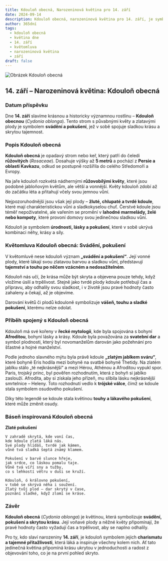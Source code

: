 ```yaml
---
title: Kdouloň obecná, Narozeninová květina pro 14. září
date: 2024-09-14
description: Kdouloň obecná, narozeninová květina pro 14. září, je symbolem Svádění, pokušení. Objevte její jedinečný význam, fascinující příběhy a poezii, která oslavuje její krásu.
author: 365dní
tags:
  - kdouloň obecná
  - květina dne
  - 14. září
  - květomluva
  - narozeninová květina
  - září
draft: false
---
```


![Obrázek Kdouloň obecná](https://cdn.pixabay.com/photo/2019/03/31/17/40/japanese-ornamental-quince-4093575_640.jpg#center)


## 14. září – Narozeninová květina: Kdouloň obecná

### Datum příspěvku

Dne **14. září** slavíme krásnou a historicky významnou rostlinu – **Kdouloň obecnou** (_Cydonia oblonga_). Tento strom s půvabnými květy a zlatavými plody je symbolem **svádění a pokušení**, jež v sobě spojuje sladkou krásu a skrytou tajemnost.

### Popis Kdouloň obecná

**Kdouloň obecná** je opadavý strom nebo keř, který patří do čeledi **růžovitých** (_Rosaceae_). Dosahuje výšky až **5 metrů** a pochází z **Persie a oblasti Kavkazu**, odkud se postupně rozšířila do celého Středomoří a Evropy.

Na jaře kdouloň rozkvétá nádhernými **růžovobílými květy**, které jsou podobné jabloňovým květům, ale větší a vonnější. Květy kdouloň zdobí až do začátku léta a přitahují včely svou jemnou vůní.

Nejpozoruhodnější jsou však její plody – **žluté, chlupaté a tvrdé kdoule**, které mají charakteristickou vůni a sladkokyselou chuť. Čerstvé kdoule jsou téměř nepoživatelné, ale vařením se promění v **lahodné marmelády, želé nebo kompoty**, které provoní domovy svou jedinečnou sladkou vůní.

Kdouloň je symbolem **úrodnosti, lásky a pokušení**, které v sobě ukrývá kombinaci něhy, krásy a síly.

### Květomluva Kdouloň obecná: Svádění, pokušení

V květomluvě nese kdouloň význam **„svádění a pokušení“**. Její vonné plody, které lákají svou zlatavou barvou a sladkou vůní, představují **tajemství a touhu po něčem vzácném a nedosažitelném**.

Kdouloň nás učí, že krása může být skryta a objevena pouze tehdy, když vložíme úsilí a trpělivost. Stejně jako tvrdé plody kdoule potřebují čas a přípravu, aby odhalily svou sladkost, i v životě jsou pravé hodnoty často zahaleny a čekají, až je objevíme.

Darování květů či plodů kdouloně symbolizuje **vášeň, touhu a sladké pokušení**, kterému nelze odolat.

### Příběh spojený s Kdouloň obecná

Kdouloň má své kořeny v **řecké mytologii**, kde byla spojována s bohyní **Afroditou**, bohyní lásky a krásy. Kdoule byla považována za **svatební dar** a symbol plodnosti, který byl novomanželům darován jako požehnání pro šťastné a hojné manželství.

Podle jednoho slavného mýtu byla právě kdoule **„zlatým jablkem sváru“**, které bohyně Eris hodila mezi bohyně na svatbě bohyně Thetidy. Na zlatém jablku stálo „té nejkrásnější“ a mezi Hérou, Athénou a Afroditou vypukl spor. Paris, trojský princ, byl pověřen rozhodnutím, která z bohyň si jablko zaslouží. Afrodita, aby si získala jeho přízeň, mu slíbila lásku nejkrásnější smrtelnice – Heleny. Toto rozhodnutí vedlo k **trójské válce**, čímž se kdoule stala symbolem osudového pokušení.

Díky této legendě se kdoule stala květinou **touhy a lákavého pokušení**, které může změnit osudy.

### Báseň inspirovaná Kdouloň obecná

**Zlaté pokušení**

```
V zahradě skrytá, kde voní čas,  
kde kdoule zlatá láká nás.  
Své plody hlídáš, tvrdé jak kámen,  
vůně tvá sladká šeptá známý klamem.  

Pokušení v barvě slunce hřeje,  
jak srdce, co láskou pomalu taje.  
Vůně tvá víří sny a tužby,  
co s lehkostí větru v duši se kruží.  

Kdouloň, ó královno pokušení,  
v tobě se skrývá něha i soužení.  
Zlatý tvůj plod – dar skrytý v čase,  
poznání sladké, když zlomí se kráse.  
```

### Závěr

**Kdouloň obecná** (_Cydonia oblonga_) je květinou, která symbolizuje **svádění, pokušení a skrytou krásu**. Její voňavé plody a něžné květy připomínají, že pravé hodnoty často vyžadují čas a trpělivost, aby se naplno odhalily.

Pro ty, kdo slaví narozeniny **14. září**, je kdouloň symbolem jejich **charismatu a tajemné přitažlivosti**, která láká a inspiruje všechny kolem nich. Ať tato jedinečná květina připomíná krásu ukrytou v jednoduchosti a radost z objevování toho, co je na první pohled skryto.